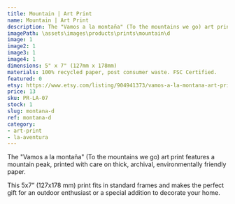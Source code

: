 ```yaml
---
title: Mountain | Art Print
name: Mountain | Art Print
description: The "Vamos a la montaña" (To the mountains we go) art print features a mountain peak, printed with care on thick, archival, environmentally friendly paper.
imagePath: \assets\images\products\prints\mountain\d
image: 1
image2: 1
image3: 1
image4: 1
dimensions: 5" x 7" (127mm x 178mm)
materials: 100% recycled paper, post consumer waste. FSC Certified.
featured: 0
etsy: https://www.etsy.com/listing/904941373/vamos-a-la-montana-art-print-hand
price: 13
sku: PR-LA-07
stock: 1
slug: montana-d
ref: montana-d
category:
- art-print
- la-aventura
---
```

The "Vamos a la montaña" (To the mountains we go) art print features a mountain peak, printed with care on thick, archival, environmentally friendly paper.

This 5x7” (127x178 mm) print fits in standard frames and makes the perfect gift for an outdoor enthusiast or a special addition to decorate your home.
